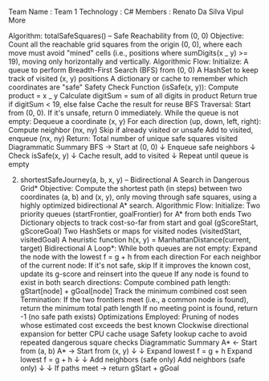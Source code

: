 Team Name : Team 1
Technology : C#
Members :
Renato Da Silva
Vipul More

Algorithm:
totalSafeSquares() – Safe Reachability from (0, 0)
Objective:
Count all the reachable grid squares from the origin (0, 0), where each move must avoid "mined" cells (i.e., positions where sumDigits(x _ y) >= 19), moving only horizontally and vertically.
Algorithmic Flow:
Initialize:
A queue to perform Breadth-First Search (BFS) from (0, 0)
A HashSet to keep track of visited (x, y) positions
A dictionary or cache to remember which coordinates are "safe"
Safety Check Function (isSafe(x, y)):
Compute product = x _ y
Calculate digitSum = sum of all digits in product
Return true if digitSum < 19, else false
Cache the result for reuse
BFS Traversal:
Start from (0, 0). If it's unsafe, return 0 immediately.
While the queue is not empty:
Dequeue a coordinate (x, y)
For each direction (up, down, left, right):
Compute neighbor (nx, ny)
Skip if already visited or unsafe
Add to visited, enqueue (nx, ny)
Return:
Total number of unique safe squares visited
Diagrammatic Summary
BFS → Start at (0, 0)
↓
Enqueue safe neighbors
↓
Check isSafe(x, y)
↓
Cache result, add to visited
↓
Repeat until queue is empty

2. shortestSafeJourney(a, b, x, y) – Bidirectional A Search in Dangerous Grid*
   Objective:
   Compute the shortest path (in steps) between two coordinates (a, b) and (x, y), only moving through safe squares, using a highly optimized bidirectional A* search.
   Algorithmic Flow:
   Initialize:
   Two priority queues (startFrontier, goalFrontier) for A* from both ends
   Two Dictionary objects to track cost-so-far from start and goal (gScoreStart, gScoreGoal)
   Two HashSets or maps for visited nodes (visitedStart, visitedGoal)
   A heuristic function h(x, y) = ManhattanDistance(current, target)
   Bidirectional A Loop*:
   While both queues are not empty:
   Expand the node with the lowest f = g + h from each direction
   For each neighbor of the current node:
   If it's not safe, skip
   If it improves the known cost, update its g-score and reinsert into the queue
   If any node is found to exist in both search directions:
   Compute combined path length: gStart[node] + gGoal[node]
   Track the minimum combined cost seen
   Termination:
   If the two frontiers meet (i.e., a common node is found), return the minimum total path length
   If no meeting point is found, return -1 (no safe path exists)
   Optimizations Employed:
   Pruning of nodes whose estimated cost exceeds the best known
   Clockwise directional expansion for better CPU cache usage
   Safety lookup cache to avoid repeated dangerous square checks
   Diagrammatic Summary
   A* ← Start from (a, b) A* → Start from (x, y)
   ↓ ↓
   Expand lowest f = g + h Expand lowest f = g + h
   ↓ ↓
   Add neighbors (safe only) Add neighbors (safe only)
   ↓ ↓
   If paths meet → return gStart + gGoal
